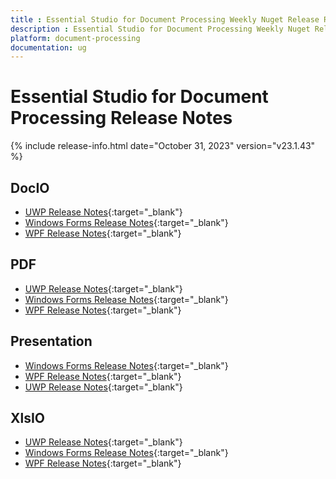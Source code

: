 ```yaml
---
title : Essential Studio for Document Processing Weekly Nuget Release Release Notes  
description : Essential Studio for Document Processing Weekly Nuget Release Release Notes  
platform: document-processing
documentation: ug
---
```


# Essential Studio for Document Processing  Release Notes  

{% include release-info.html date="October 31, 2023" version="v23.1.43" %} 

## DocIO

* [UWP Release Notes](/uwp/release-notes/v23.1.43#docio){:target="_blank"}
* [Windows Forms Release Notes](/windowsforms/release-notes/v23.1.43#docio){:target="_blank"}
* [WPF Release Notes](/wpf/release-notes/v23.1.43#docio){:target="_blank"}


## PDF

* [UWP Release Notes](/uwp/release-notes/v23.1.43#pdf){:target="_blank"}
* [Windows Forms Release Notes](/windowsforms/release-notes/v23.1.43#pdf){:target="_blank"}
* [WPF Release Notes](/wpf/release-notes/v23.1.43#pdf){:target="_blank"}


## Presentation

* [Windows Forms Release Notes](/windowsforms/release-notes/v23.1.43#presentation){:target="_blank"}
* [WPF Release Notes](/wpf/release-notes/v23.1.43#presentation){:target="_blank"}
* [UWP Release Notes](/uwp/release-notes/v23.1.43#presentation){:target="_blank"}


## XlsIO

* [UWP Release Notes](/uwp/release-notes/v23.1.43#xlsio){:target="_blank"}
* [Windows Forms Release Notes](/windowsforms/release-notes/v23.1.43#xlsio){:target="_blank"}
* [WPF Release Notes](/wpf/release-notes/v23.1.43#xlsio){:target="_blank"}
